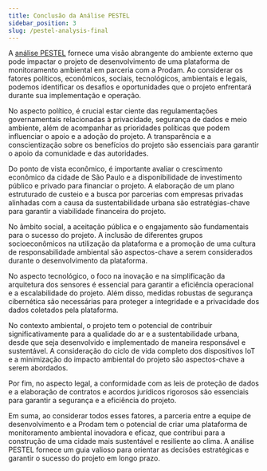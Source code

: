 ```yaml
---
title: Conclusão da Análise PESTEL
sidebar_position: 3
slug: /pestel-analysis-final
---
```


A [análise PESTEL](https://inteli-college.github.io/2024-T0002-EC09-G04/pestel-analysis) fornece uma visão abrangente do ambiente externo que pode impactar o projeto de desenvolvimento de uma plataforma de monitoramento ambiental em parceria com a Prodam. Ao considerar os fatores políticos, econômicos, sociais, tecnológicos, ambientais e legais, podemos identificar os desafios e oportunidades que o projeto enfrentará durante sua implementação e operação.

No aspecto político, é crucial estar ciente das regulamentações governamentais relacionadas à privacidade, segurança de dados e meio ambiente, além de acompanhar as prioridades políticas que podem influenciar o apoio e a adoção do projeto. A transparência e a conscientização sobre os benefícios do projeto são essenciais para garantir o apoio da comunidade e das autoridades.

Do ponto de vista econômico, é importante avaliar o crescimento econômico da cidade de São Paulo e a disponibilidade de investimento público e privado para financiar o projeto. A elaboração de um plano estruturado de custeio e a busca por parcerias com empresas privadas alinhadas com a causa da sustentabilidade urbana são estratégias-chave para garantir a viabilidade financeira do projeto.

No âmbito social, a aceitação pública e o engajamento são fundamentais para o sucesso do projeto. A inclusão de diferentes grupos socioeconômicos na utilização da plataforma e a promoção de uma cultura de responsabilidade ambiental são aspectos-chave a serem considerados durante o desenvolvimento da plataforma.

No aspecto tecnológico, o foco na inovação e na simplificação da arquitetura dos sensores é essencial para garantir a eficiência operacional e a escalabilidade do projeto. Além disso, medidas robustas de segurança cibernética são necessárias para proteger a integridade e a privacidade dos dados coletados pela plataforma.

No contexto ambiental, o projeto tem o potencial de contribuir significativamente para a qualidade do ar e a sustentabilidade urbana, desde que seja desenvolvido e implementado de maneira responsável e sustentável. A consideração do ciclo de vida completo dos dispositivos IoT e a minimização do impacto ambiental do projeto são aspectos-chave a serem abordados.

Por fim, no aspecto legal, a conformidade com as leis de proteção de dados e a elaboração de contratos e acordos jurídicos rigorosos são essenciais para garantir a segurança e a eficiência do projeto.

Em suma, ao considerar todos esses fatores, a parceria entre a equipe de desenvolvimento e a Prodam tem o potencial de criar uma plataforma de monitoramento ambiental inovadora e eficaz, que contribui para a construção de uma cidade mais sustentável e resiliente ao clima. A análise PESTEL fornece um guia valioso para orientar as decisões estratégicas e garantir o sucesso do projeto em longo prazo.